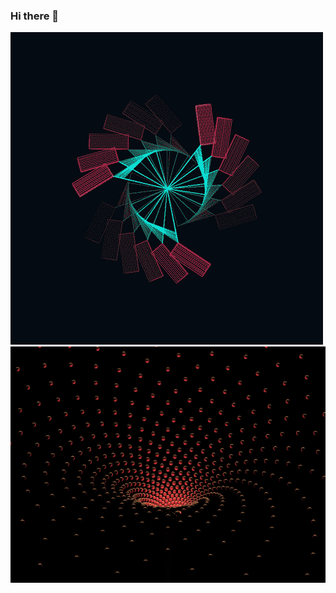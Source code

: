 ### Hi there 👋


<img alt="Awesome GitHub Profile Readme" src="ilu.gif"> </img>
<img alt="Awesome GitHub Profile Readme" src="ilu2.gif"> </img>
